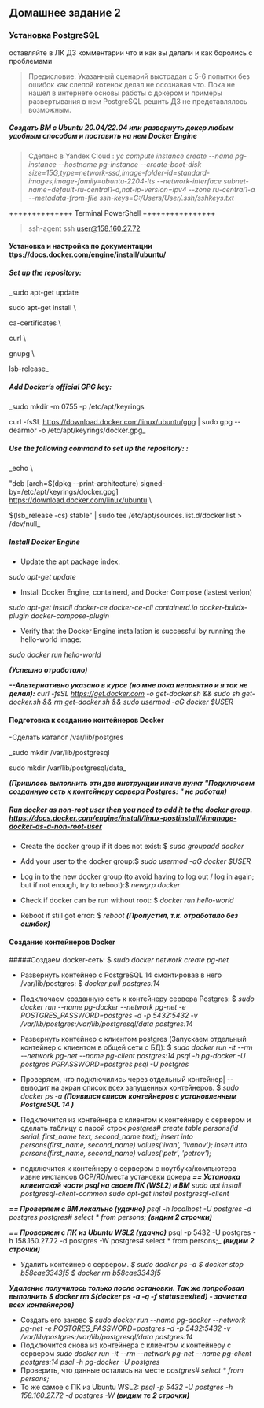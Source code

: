 ##  Домашнее задание 2
###  Установка PostgreSQL

оставляйте в ЛК ДЗ комментарии что и как вы делали и как боролись с проблемами

> Предисловие: Указанный сценарий выстрадан с 5-6 попытки без ошибок как слепой котенок делал не осознавая что. Пока не нашел в интернете основы работы с докером и примеры развертывания в нем PostgreSQL решить ДЗ не представлялось возможным.

  

##### Создать ВМ с Ubuntu 20.04/22.04 или развернуть докер любым удобным способом и поставить на нем Docker Engine
> Сделано в Yandex Cloud :
> _yc compute instance create --name pg-instance --hostname pg-instance --create-boot-disk size=15G,type=network-ssd,image-folder-id=standard-images,image-family=ubuntu-2204-lts --network-interface subnet-name=default-ru-central1-a,nat-ip-version=ipv4 --zone ru-central1-a --metadata-from-file ssh-keys=C:/Users/User/.ssh/sshkeys.txt_

  

++++++++++++++ Terminal PowerShell ++++++++++++++++

  

>ssh-agent
ssh user@158.160.27.72

  

#### Установка и настройка по документации ttps://docs.docker.com/engine/install/ubuntu/

  

#####  Set up the repository:

_sudo apt-get update

sudo apt-get install \\

ca-certificates \\

curl \\

gnupg \\

lsb-release_

  

#####  Add Docker’s official GPG key:

_sudo mkdir -m 0755 -p /etc/apt/keyrings

curl -fsSL https://download.docker.com/linux/ubuntu/gpg | sudo gpg --dearmor -o /etc/apt/keyrings/docker.gpg_

  

#####  Use the following command to set up the repository: :

_echo \\

"deb [arch=$(dpkg --print-architecture) signed-by=/etc/apt/keyrings/docker.gpg] https://download.docker.com/linux/ubuntu \\

$(lsb_release -cs) stable" | sudo tee /etc/apt/sources.list.d/docker.list > /dev/null_

  

#####  Install Docker Engine

- Update the apt package index:

_sudo apt-get update_

  

- Install Docker Engine, containerd, and Docker Compose (lastest verion)

_sudo apt-get install docker-ce docker-ce-cli containerd.io docker-buildx-plugin docker-compose-plugin_

  

- Verify that the Docker Engine installation is successful by running the hello-world image:

_sudo docker run hello-world_

***(Успешно отработало)***

  

***--Альтернативно указано в курсе (но мне пока непонятно и я так не делал):*** _curl -fsSL https://get.docker.com -o get-docker.sh && sudo sh get-docker.sh && rm get-docker.sh && sudo usermod -aG docker $USER_

  

  

#### Подготовка к созданию контейнеров Docker

-Сделать каталог /var/lib/postgres

_sudo mkdir /var/lib/postgresql

sudo mkdir /var/lib/postgresql/data_

***(Пришлось выполнить эти две инструкции иначе пункт "Подключаем созданную сеть к контейнеру сервера Postgres: " не работал)***

  

#####  Run docker as non-root user then you need to add it to the docker group. https://docs.docker.com/engine/install/linux-postinstall/#manage-docker-as-a-non-root-user

- Create the docker group if it does not exist: $ _sudo groupadd docker_

- Add your user to the docker group:$ _sudo usermod -aG docker $USER_

- Log in to the new docker group (to avoid having to log out / log in again; but if not enough, try to reboot):$ _newgrp docker_

- Check if docker can be run without root: $ _docker run hello-world_

- Reboot if still got error: $ _reboot_ ***(Пропустил, т.к. отработало без ошибок)***
#### Создание контейнеров Docker 
#####Создаем docker-сеть: $ _sudo docker network create pg-net_
- Развернуть контейнер с PostgreSQL 14 смонтировав в него /var/lib/postgres:  $ _docker pull postgres:14_ 
- Подключаем созданную сеть к контейнеру сервера Postgres:
 $ _sudo docker run --name pg-docker --network pg-net -e POSTGRES_PASSWORD=postgres -d -p 5432:5432 -v /var/lib/postgres:/var/lib/postgresql/data postgres:14_
 - Развернуть контейнер с клиентом postgres (Запускаем отдельный контейнер с клиентом в общей сети с БД):
 $ _sudo docker run -it --rm --network pg-net --name pg-client postgres:14 psql -h pg-docker -U postgres PGPASSWORD=postgres psql -U postgres_
- Проверяем, что подключились через отдельный контейнер|  -- выводит на экран список всех запущенных контейнеров.
 $ _sudo docker ps -a_
***(Появился список контейнеров с установленным PostgreSQL 14  )***
- Подключится из контейнера с клиентом к контейнеру с сервером и сделать таблицу с парой строк
_postgres#
create table persons(id serial, first_name text, second_name text); 
insert into persons(first_name, second_name) values('ivan', 'ivanov'); 
insert into persons(first_name, second_name) values('petr', 'petrov');_

- подключится к контейнеру с сервером с ноутбука/компьютера извне инстансов GCP/ЯО/места установки докера
***== Установка клиентской части psql на своем ПК (WSL2) и ВМ***
_sudo apt install postgresql-client-common_
_sudo apt-get install postgresql-client_

***== Проверяем с ВМ локально (удачно)***
_psql -h localhost -U postgres -d postgres
postgres#
select * from persons;_ ***(видим 2 строчки)***

***== Проверяем с ПК из Ubuntu WSL2 (удачно)***
psql -p 5432 -U postgres -h 158.160.27.72 -d postgres -W
postgres#
select * from persons;_ ***(видим 2 строчки)***

- Удалить контейнер с сервером.
_$ sudo docker ps -a_
_$ docker stop b58cae3343f5_
_$ docker rm b58cae3343f5_

***Удаление получилось только после остановки. Так же попробовал  выполнить $ docker rm $(docker ps -a -q -f status=exited) - зачистка всех контейнеров)***

- Создать его заново
$ _sudo docker run --name pg-docker --network pg-net -e POSTGRES_PASSWORD=postgres -d -p 5432:5432 -v /var/lib/postgres:/var/lib/postgresql/data postgres:14_
- Подключится снова из контейнера с клиентом к контейнеру с сервером
_sudo docker run -it --rm --network pg-net --name pg-client postgres:14 psql -h pg-docker -U postgres_
- Проверить, что данные остались на месте
_postgres#
select * from persons;_
- То же самое с ПК из Ubuntu WSL2:
_psql -p 5432 -U postgres -h 158.160.27.72 -d postgres -W_
***(видим те 2 строчки)***
<!--stackedit_data:
eyJoaXN0b3J5IjpbMTYwOTYzOTE5OV19
-->
